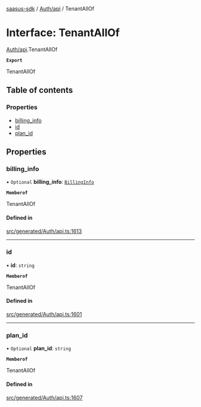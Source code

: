 [saasus-sdk](../README.md) / [Auth/api](../modules/Auth_api.md) / TenantAllOf

# Interface: TenantAllOf

[Auth/api](../modules/Auth_api.md).TenantAllOf

**`Export`**

TenantAllOf

## Table of contents

### Properties

- [billing\_info](Auth_api.TenantAllOf.md#billing_info)
- [id](Auth_api.TenantAllOf.md#id)
- [plan\_id](Auth_api.TenantAllOf.md#plan_id)

## Properties

### billing\_info

• `Optional` **billing\_info**: [`BillingInfo`](Auth_api.BillingInfo.md)

**`Memberof`**

TenantAllOf

#### Defined in

[src/generated/Auth/api.ts:1613](https://github.com/saasus-platform/saasus-sdk-javascript/blob/55abc15/src/generated/Auth/api.ts#L1613)

___

### id

• **id**: `string`

**`Memberof`**

TenantAllOf

#### Defined in

[src/generated/Auth/api.ts:1601](https://github.com/saasus-platform/saasus-sdk-javascript/blob/55abc15/src/generated/Auth/api.ts#L1601)

___

### plan\_id

• `Optional` **plan\_id**: `string`

**`Memberof`**

TenantAllOf

#### Defined in

[src/generated/Auth/api.ts:1607](https://github.com/saasus-platform/saasus-sdk-javascript/blob/55abc15/src/generated/Auth/api.ts#L1607)
